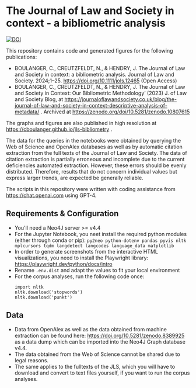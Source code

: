 # The Journal of Law and Society in context - a bibliometric analysis

[![DOI](https://zenodo.org/badge/645641151.svg)](https://zenodo.org/doi/10.5281/zenodo.10807724)

This repository contains code and generated figures for the following publications:

- BOULANGER, C., CREUTZFELDT, N., & HENDRY, J. The Journal of Law and Society in context: a bibliometric analysis. Journal of Law and Society. 2024;1–25. https://doi.org/10.1111/jols.12465   (Open Access)
- BOULANGER, C., CREUTZFELDT, N., & HENDRY, J. The Journal of Law and Society in Context: Our Bibliometric Methodology’ (2023) J. of Law and Society Blog, at https://journaloflawandsociety.co.uk/blog/the-journal-of-law-and-society-in-context-descriptive-analysis-of-metadata/ . Archived at https://zenodo.org/doi/10.5281/zenodo.10807615 

The graphs and figures are also published in high resolution at https://cboulanger.github.io/jls-bibliometry .

The data for the  queries in the notebooks were obtained by querying the Web of Science and OpenAlex databases as well as
by automatic citation extraction from the full texts of the Journal of Law and Society. The data of citation extraction is
partially erroneous and incomplete due to the current deficiencies automated extraction. However, these errors
should be evenly distributed. Therefore, results that do not concern individual values but express larger trends,
are expected be generally reliable.

The scripts in this repository were written with coding assistance from https://chat.openai.com using GPT-4.

## Requirements & Configuration

- You'll need a Neo4J server >= v4.4
- For the Jupyter Notebook, you neet install the required python modules (either through conda or pip):
`py2neo python-dotenv pandas pyvis nltk mplcursors tqdm langdetect langcodes language_data matplotlib`
- In order to generate screenshots from the interactive HTML visualizations, you need to install the Playwright library:
  https://playwright.dev/python/docs/intro
- Rename `.env.dist` and adapt the values to fit your local environment
- For the corpus analyses, run the following code once:
  ```
  import nltk
  nltk.download('stopwords')
  nltk.download('punkt')
  ```

## Data

- Data from OpenAlex as well as the data obtained from machine extraction can be found here: 
  https://doi.org/10.5281/zenodo.8389925 as a data dump which can be imported into the Neo4J Graph database v4.4.
- The data obtained from the Web of Science cannot be shared due to legal reasons.
- The same applies to the fulltexts of the JLS, which you will have to download and convert to text
  files yourself, if you want to run the corpus analyses. 

